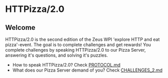 # HTTPizza/2.0

## Welcome

HTTPizza/2.0 is the second edition of the Zeus WPI 'explore HTTP and eat pizza'-event. The goal is to complete challenges and get rewards! You complete challenges by speaking HTTPizza/2.0 to our Pizza Server, answering it's questions, and solving it's puzzles.

* How to speak HTTPizza/2.0? Check [PROTOCOL.md](./PROTOCOL.md)
* What does our Pizza Server demand of you? Check [CHALLENGES_2.md](./CHALLENGES_2.md)